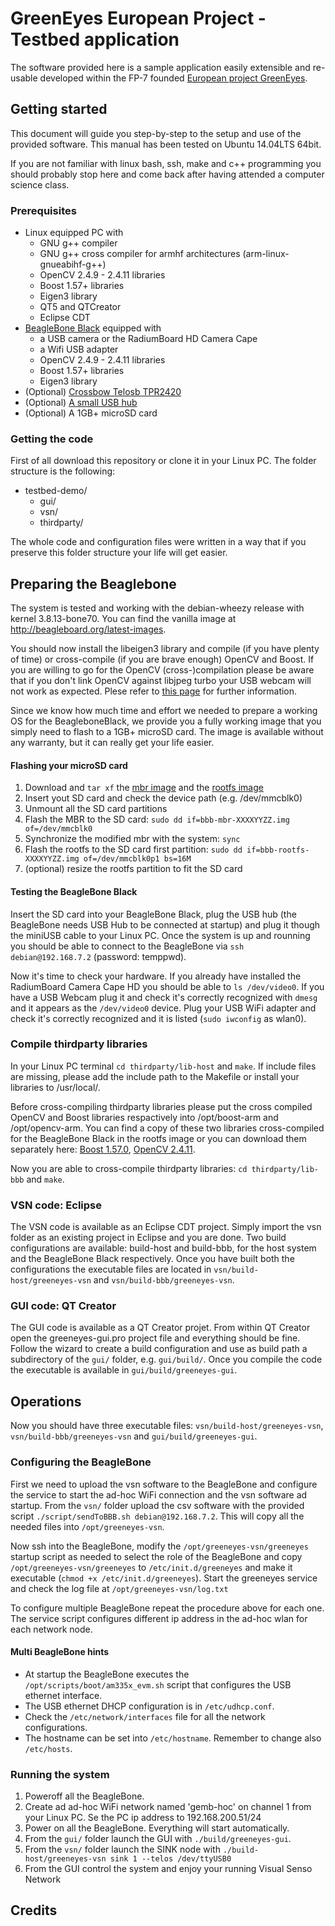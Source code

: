 # GreenEyes European Project - Testbed application

The software provided here is a sample application easily extensible and re-usable developed within the FP-7 founded [European project GreenEyes](http://www.greeneyesproject.eu/).

## Getting started

This document will guide you step-by-step to the setup and use of the provided software. This manual has been tested on Ubuntu 14.04LTS 64bit.

If you are not familiar with linux bash, ssh, make and c++ programming you should probably stop here and come back after having attended a computer science class.

### Prerequisites

* Linux equipped PC with
  * GNU g++ compiler
  * GNU g++ cross compiler for armhf architectures (arm-linux-gnueabihf-g++)
  * OpenCV 2.4.9 - 2.4.11 libraries
  * Boost 1.57+ libraries
  * Eigen3 library
  * QT5 and QTCreator
  * Eclipse CDT
* [BeagleBone Black](http://beagleboard.org/black) equipped with
  * a USB camera or the RadiumBoard HD Camera Cape
  * a Wifi USB adapter
  * OpenCV 2.4.9 - 2.4.11 libraries
  * Boost 1.57+ libraries
  * Eigen3 library
* (Optional) [Crossbow Telosb TPR2420](http://www.memsic.com/wireless-sensor-networks/)
* (Optional) [A small USB hub](http://www.amazon.it/AmazonBasics-Ultra-Mini-Hub-porte/dp/B003M0NURK/)
* (Optional) A 1GB+ microSD card

### Getting the code

First of all download this repository or clone it in your Linux PC.
The folder structure is the following:

* testbed-demo/
  * gui/
  * vsn/
  * thirdparty/

The whole code and configuration files were written in a way that if you preserve this folder structure your life will get easier.

## Preparing the Beaglebone

The system is tested and working with the debian-wheezy release with kernel 3.8.13-bone70. You can find the vanilla image at http://beagleboard.org/latest-images.

You should now install the libeigen3 library and compile (if you have plenty of time) or cross-compile (if you are brave enough) OpenCV and Boost. If you are willing to go for the OpenCV (cross-)compilation please be aware that if you don't link OpenCV against libjpeg turbo your USB webcam will not work as expected. Plese refer to [this page](http://blog.lemoneerlabs.com/3rdParty/Darling_BBB_30fps_DRAFT.html) for further information.

Since we know how much time and effort we needed to prepare a working OS for the BeagleboneBlack, we provide you a fully working image that you simply need to flash to a 1GB+ microSD card.
The image is available without any warranty, but it can really get your life easier.

#### Flashing your microSD card
1. Download and `tar xf` the [mbr image](ftp://ftp.elet.polimi.it/outgoing/Luca.Bondi/greeneyes/bbb-mbr-20150903.tar.gz) and the [rootfs image](ftp://ftp.elet.polimi.it/outgoing/Luca.Bondi/greeneyes/bbb-rootfs-20150903.tar.gz)
2. Insert yout SD card and check the device path (e.g. /dev/mmcblk0)
3. Unmount all the SD card partitions
4. Flash the MBR to the SD card: `sudo dd if=bbb-mbr-XXXXYYZZ.img of=/dev/mmcblk0`
5. Synchronize the modified mbr with the system: `sync`
6. Flash the rootfs to the SD card first partition: `sudo dd if=bbb-rootfs-XXXXYYZZ.img of=/dev/mmcblk0p1 bs=16M`
7. (optional) resize the rootfs partition to fit the SD card

#### Testing the BeagleBone Black
Insert the SD card into your BeagleBone Black, plug the USB hub (the BeagleBone needs USB Hub to be connected at startup) and plug it though the miniUSB cable to your Linux PC. Once the system is up and rounning you should be able to connect to the BeagleBone via `ssh debian@192.168.7.2` (password: temppwd).

Now it's time to check your hardware. If you already have installed the RadiumBoard Camera Cape HD you should be able to `ls /dev/video0`. If you have a USB Webcam plug it and check it's correctly recognized with `dmesg` and it appears as the `/dev/video0` device. Plug your USB WiFi adapter and check it's correctly recognized and it is listed (`sudo iwconfig` as wlan0).

### Compile thirdparty libraries
 
In your Linux PC terminal `cd thirdparty/lib-host` and `make`.
If include files are missing, please add the include path to the Makefile or install your libraries to /usr/local/.

Before cross-compiling thirdparty libraries please put the cross compiled OpenCV and Boost libraries respactively into /opt/boost-arm and /opt/opencv-arm. You can find a copy of these two libraries cross-compiled for the BeagleBone Black in the rootfs image or you can download them separately here: [Boost 1.57.0](ftp://ftp.elet.polimi.it/outgoing/Luca.Bondi/greeneyes/boost-arm.tar.gz), [OpenCV 2.4.11](ftp://ftp.elet.polimi.it/outgoing/Luca.Bondi/greeneyes/opencv-arm.tar.gz).

Now you are able to cross-compile thirdparty libraries: `cd thirdparty/lib-bbb` and `make`.

### VSN code: Eclipse

The VSN code is available as an Eclipse CDT project. Simply import the vsn folder as an existing project in Eclipse and you are done. Two build configurations are available: build-host and build-bbb, for the host system and the BeagleBone Black respectively.
Once you have built both the configurations the executable files are located in `vsn/build-host/greeneyes-vsn` and `vsn/build-bbb/greeneyes-vsn`.

### GUI code: QT Creator

The GUI code is available as a QT Creator projet. From within QT Creator open the greeneyes-gui.pro project file and everything should be fine. Follow the wizard to create a build configuration and use as build path a subdirectory of the `gui/` folder, e.g. `gui/build/`.
Once you compile the code the executable is available in `gui/build/greeneyes-gui`.

## Operations

Now you should have three executable files: `vsn/build-host/greeneyes-vsn`, `vsn/build-bbb/greeneyes-vsn` and `gui/build/greeneyes-gui`.

### Configuring the BeagleBone

First we need to upload the vsn software to the BeagleBone and configure the service to start the ad-hoc WiFi connection and the vsn software ad startup.
From the `vsn/` folder upload the csv software with the provided script `./script/sendToBBB.sh debian@192.168.7.2`. This will copy all the needed files into `/opt/greeneyes-vsn`.

Now ssh into the BeagleBone, modify the `/opt/greeneyes-vsn/greeneyes` startup script as needed to select the role of the BeagleBone and copy `/opt/greeneyes-vsn/greeneyes` to `/etc/init.d/greeneyes` and make it executable (`chmod +x /etc/init.d/greeneyes`).
Start the greeneyes service and check the log file at `/opt/greeneyes-vsn/log.txt`

To configure multiple BeagleBone repeat the procedure above for each one. The service script configures different ip address in the ad-hoc wlan for each network node.

#### Multi BeagleBone hints
* At startup the BeagleBone executes the `/opt/scripts/boot/am335x_evm.sh` script that configures the USB ethernet interface.
* The USB ethernet DHCP configuration is in `/etc/udhcp.conf`.
* Check the `/etc/network/interfaces` file for all the network configurations.
* The hostname can be set into `/etc/hostname`. Remember to change also `/etc/hosts`.

### Running the system

1. Poweroff all the BeagleBone.
2. Create ad ad-hoc WiFi network named 'gemb-hoc' on channel 1 from your Linux PC. Se the PC ip address to 192.168.200.51/24
3. Power on all the BeagleBone. Everything will start automatically.
4. From the `gui/` folder launch the GUI with `./build/greeneyes-gui`.
5. From the `vsn/` folder launch the SINK node with `./build-host/greeneyes-vsn sink 1 --telos /dev/ttyUSB0`
6. From the GUI control the system and enjoy your running Visual Senso Network

## Credits


